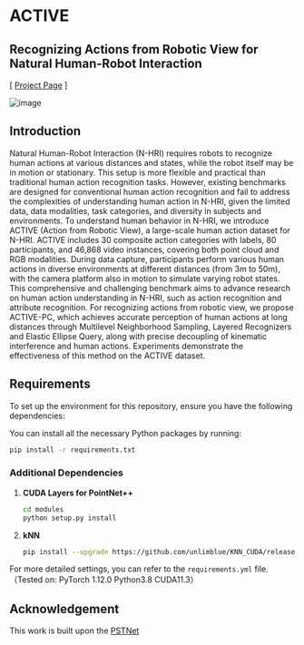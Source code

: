 # ACTIVE

## Recognizing Actions from Robotic View for Natural Human-Robot Interaction

[ [Project Page](https://active2750.github.io/) ]

![image](assets/image.png)

## Introduction

Natural Human-Robot Interaction (N-HRI) requires robots to recognize human actions at various distances and states, while the robot itself may be in motion or stationary. This setup is more flexible and practical than traditional human action recognition tasks. However, existing benchmarks are designed for conventional human action recognition and fail to address the complexities of understanding human action in N-HRI, given the limited data, data modalities, task categories, and diversity in subjects and environments. To understand human behavior in N-HRI, we introduce ACTIVE (Action from Robotic View), a large-scale human action dataset for N-HRI. ACTIVE includes 30 composite action categories with labels, 80 participants, and 46,868 video instances, covering both point cloud and RGB modalities. During data capture, participants perform various human actions in diverse environments at different distances (from 3m to 50m), with the camera platform also in motion to simulate varying robot states. This comprehensive and challenging benchmark aims to advance research on human action understanding in N-HRI, such as action recognition and attribute recognition. For recognizing actions from robotic view, we propose ACTIVE-PC, which achieves accurate perception of human actions at long distances through Multilevel Neighborhood Sampling, Layered Recognizers and Elastic Ellipse Query, along with precise decoupling of kinematic interference and human actions. Experiments demonstrate the effectiveness of this method on the ACTIVE dataset.

## Requirements

To set up the environment for this repository, ensure you have the following dependencies:

You can install all the necessary Python packages by running:

```bash
pip install -r requirements.txt
```

### Additional Dependencies

1. **CUDA Layers for PointNet++**  

   ```bash
   cd modules
   python setup.py install
   ```

2. **kNN**  

   ```bash
   pip install --upgrade https://github.com/unlimblue/KNN_CUDA/releases/download/0.2/KNN_CUDA-0.2-py3-none-any.whl
   ```

For more detailed settings, you can refer to the `requirements.yml` file.（Tested on: PyTorch 1.12.0 Python3.8 CUDA11.3）

## Acknowledgement
This work is built upon the [PSTNet](https://github.com/hehefan/Point-Spatio-Temporal-Convolution)